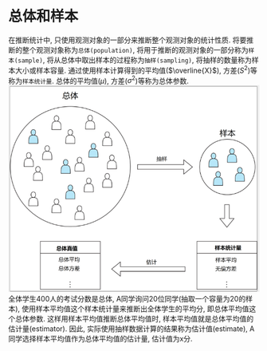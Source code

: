 # 总体和样本

在推断统计中, 只使用观测对象的一部分来推断整个观测对象的统计性质. 将要推断的整个观测对象称为`总体(population)`, 将用于推断的观测对象的一部分称为`样本(sample)`, 将从总体中取出样本的过程称为`抽样(sampling)`, 将抽样的数量称为样本大小或样本容量. 通过使用样本计算得到的平均值($\overline{X}$), 方差($S^2$)等称为`样本统计量`. 总体的平均值($\mu$), 方差($\sigma^2$)等称为总体参数.
![](./总体和样本/1.png)
全体学生400人的考试分数是总体, A同学询问20位同学(抽取一个容量为20的样本), 使用样本平均值这个样本统计量来推断出全体学生的平均分, 即总体平均值这个总体参数.
这样用样本平均值推断总体平均值时, 样本平均值就是总体平均值的估计量(estimator). 因此, 实际使用抽样数据计算的结果称为估计值(estimate), A同学选择样本平均值作为总体平均值的估计量, 估计值为x分.



